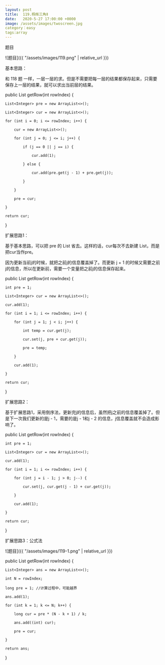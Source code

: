 ```yaml
---
layout: post
title:  119.杨辉三角Ⅱ
date:   2020-5-27 17:00:00 +0000
image: /assets/images/twoscreen.jpg
category：easy
tags:array
---
```

题目

![题目]({{ "/assets/images/119.png" | relative_url }})

基本思路：

和 118 题 一样，一层一层的求。但是不需要把每一层的结果都保存起来，只需要保存上一层的结果，就可以求出当前层的结果。

public List<Integer> getRow(int rowIndex) {

    List<Integer> pre = new ArrayList<>();
	
    List<Integer> cur = new ArrayList<>();
	
    for (int i = 0; i <= rowIndex; i++) {
	
        cur = new ArrayList<>();
		
        for (int j = 0; j <= i; j++) {
		
            if (j == 0 || j == i) {
			
                cur.add(1);
				
            } else {
			
                cur.add(pre.get(j - 1) + pre.get(j));
				
            } 
			
        }
		
        pre = cur;
		
    }
	
    return cur;
	
}



扩展思路1：

基于基本思路，可以把 pre 的 List 省去。这样的话，cur每次不去新建 List，而是把cur当作pre。

因为更新当前j的时候，就把之前j的信息覆盖掉了。而更新 j + 1 的时候又需要之前j的信息，所以在更新前，需要一个变量把之前j的信息保存起来。

public List<Integer> getRow(int rowIndex) {

    int pre = 1;
	
    List<Integer> cur = new ArrayList<>();
	
    cur.add(1);
	
    for (int i = 1; i <= rowIndex; i++) {
	
        for (int j = 1; j < i; j++) {
		
            int temp = cur.get(j);
			
            cur.set(j, pre + cur.get(j));
			
            pre = temp;
			
        }
		
        cur.add(1);
		
    }
	
    return cur;
	
}



扩展思路2：

基于扩展思路1，采用倒序法，更新完j的信息后，虽然把j之前的信息覆盖掉了。但是下一次我们更新的是j - 1，需要的是j - 1和j - 2 的信息，j信息覆盖就不会造成影响了。

public List<Integer> getRow(int rowIndex) {

    int pre = 1;
	
    List<Integer> cur = new ArrayList<>();
	
    cur.add(1);
	
    for (int i = 1; i <= rowIndex; i++) {
	
        for (int j = i - 1; j > 0; j--) {
		
            cur.set(j, cur.get(j - 1) + cur.get(j));
			
        }
		
        cur.add(1);
		
    }
	
    return cur;
	
}



扩展思路3：公式法

![题目]({{ "/assets/images/119-1.png" | relative_url }})

public List<Integer> getRow(int rowIndex) {

    List<Integer> ans = new ArrayList<>();
	
    int N = rowIndex;
	
    long pre = 1; //计算过程中，可能越界
	
    ans.add(1);
	
    for (int k = 1; k <= N; k++) {
	
        long cur = pre * (N - k + 1) / k;
		
        ans.add((int) cur);
		
        pre = cur;
		
    }
	
    return ans;
	
}






